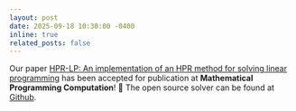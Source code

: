 ```yaml
---
layout: post
date: 2025-09-18 10:30:00 -0400
inline: true
related_posts: false
---
```


Our paper [HPR-LP: An implementation of an HPR method for solving linear programming](https://arxiv.org/pdf/2408.12179) has been accepted for publication at **Mathematical Programming Computation**! :tada: The open source solver can be found at [Github](https://github.com/PolyU-IOR/HPR-LP).
